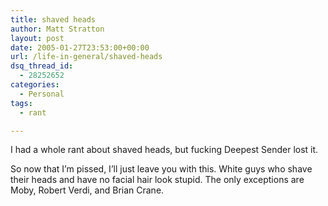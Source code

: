 ```yaml
---
title: shaved heads
author: Matt Stratton
layout: post
date: 2005-01-27T23:53:00+00:00
url: /life-in-general/shaved-heads
dsq_thread_id:
  - 28252652
categories:
  - Personal
tags:
  - rant

---
```

I had a whole rant about shaved heads, but fucking Deepest Sender lost it.

So now that I&#8217;m pissed, I&#8217;ll just leave you with this. White guys who shave their heads and have no facial hair look stupid. The only exceptions are Moby, Robert Verdi, and Brian Crane.